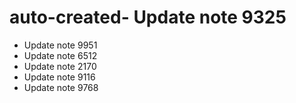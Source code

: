 # auto-created- Update note 9325
- Update note 9951
- Update note 6512
- Update note 2170
- Update note 9116
- Update note 9768
